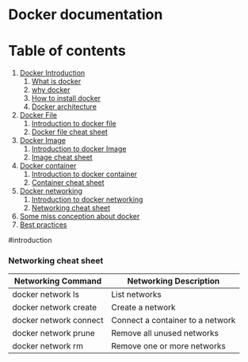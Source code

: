 # Docker documentation
 
# Table of contents  
1. [Docker Introduction](#introduction)
    1. [What is docker](#dockerIntroduction)
    2. [why docker](#dockerIntroduction)
    3. [How to install docker](#dockerIntroduction)
    4. [Docker architecture](#dockerIntroduction)
2. [Docker File](#docker-file)  
    1. [Introduction to docker file](#subparagraph1)
    2. [Docker file cheat sheet](#file-command)
3. [Docker Image](#paragraph1)  
    1. [Introduction to docker Image](#subparagraph1)
    2. [Image cheat sheet](#file-command)
4. [Docker container](#paragraph2)
    1. [Introduction to docker container](#subparagraph1)
    2. [Container cheat sheet](#file-command)
5. [Docker networking](#networking)
    1. [Introduction to docker networking](#subparagraph1)
    2. [Networking cheat sheet](#file-command)
6. [Some miss conception about docker](#docker-misconception)
7. [Best practices](#best-practices)

#introduction


### Networking cheat sheet

| Networking Command | Networking Description | 
| --------------- | --------------- |
| docker network ls | List networks |
| docker network create | Create a network | 
| docker network connect | Connect a container to a network | 
| docker network prune | Remove all unused networks | 
|docker network rm | Remove one or more networks |  
